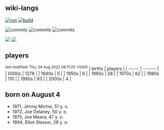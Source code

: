 ## wiki-langs
[![run](https://github.com/dreamerminsk/wiki-langs/actions/workflows/run.yml/badge.svg)](https://github.com/dreamerminsk/wiki-langs/actions/workflows/run.yml)
[![build](https://github.com/dreamerminsk/wiki-langs/actions/workflows/build.yml/badge.svg)](https://github.com/dreamerminsk/wiki-langs/actions/workflows/build.yml)

![commits](https://img.shields.io/github/commit-activity/y/dreamerminsk/wiki-langs)
![commits](https://img.shields.io/github/commit-activity/m/dreamerminsk/wiki-langs)
![commits](https://img.shields.io/github/commit-activity/w/dreamerminsk/wiki-langs)

![](https://img.shields.io/github/languages/code-size/dreamerminsk/wiki-langs)
![](https://img.shields.io/github/repo-size/dreamerminsk/wiki-langs)

## players
<sup>last modified: Thu, 04 Aug 2022 08:11:25 +0000</sup>
| births | players |
| :----: | ------: |
| 0000s | 1278 |
| 1940s | 5 |
| 1950s | 6 |
| 1960s | 28 |
| 1970s | 82 |
| 1980s | 110 |
| 1990s | 93 |
| 2000s | 4 |

##  born on August  4
- 1971, Jimmy Michie, 51 y. o.
- 1972, Joe Delaney, 50 y. o.
- 1975, Joe Meara, 47 y. o.
- 1994, Elliot Slessor, 28 y. o.


